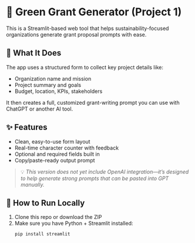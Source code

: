 # 🌱 Green Grant Generator (Project 1)

This is a Streamlit-based web tool that helps sustainability-focused organizations generate grant proposal prompts with ease.

## 🧰 What It Does

The app uses a structured form to collect key project details like:
- Organization name and mission
- Project summary and goals
- Budget, location, KPIs, stakeholders

It then creates a full, customized grant-writing prompt you can use with ChatGPT or another AI tool.

## ✨ Features

- Clean, easy-to-use form layout
- Real-time character counter with feedback
- Optional and required fields built in
- Copy/paste-ready output prompt

> 💡 *This version does not yet include OpenAI integration—it’s designed to help generate strong prompts that can be pasted into GPT manually.*

## 🚀 How to Run Locally

1. Clone this repo or download the ZIP
2. Make sure you have Python + Streamlit installed:
   ```bash
   pip install streamlit

